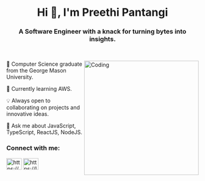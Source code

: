<h1 align="center">Hi 👋, I'm Preethi Pantangi</h1>
<h3 align="center">A Software Engineer with a knack for turning bytes into insights.</h3>

<br/>
<p>
    <img align="right" alt="Coding" width="300" src="https://cdn.dribbble.com/users/1162077/screenshots/3848914/programmer.gif" />

📖 Computer Science graduate from the George Mason University.


🧐 Currently learning AWS.

💡 Always open to collaborating on projects and innovative ideas.

💬 Ask me about JavaScript, TypeScript, ReactJS, NodeJS.

</p>

<h3 align="left">Connect with me:</h3>
<p align="left">
<a href="https://linkedin.com/in/preethipantangi/" target="blank"><img align="center" src="https://raw.githubusercontent.com/rahuldkjain/github-profile-readme-generator/master/src/images/icons/Social/linked-in-alt.svg" alt="https://www.linkedin.com/in/preethipantangi/" height="30" width="40" /></a>
<a href="https://www.leetcode.com/pantangisaipreethi/" target="blank"><img align="center" src="https://raw.githubusercontent.com/rahuldkjain/github-profile-readme-generator/master/src/images/icons/Social/leet-code.svg" alt="https://leetcode.com/pantangisaipreethi/" height="30" width="40" /></a>
</p>